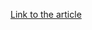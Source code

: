 [Link to the article](https://thehackernews.com/2025/05/malicious-pypi-package-posing-as-solana.html)
